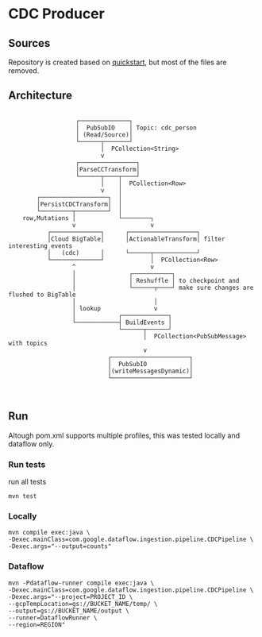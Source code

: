 # CDC Producer

## Sources

Repository is created based on [quickstart](https://cloud.google.com/dataflow/docs/quickstarts/create-pipeline-java), but most of the files are removed.


## Architecture

```

                   ┌──────────────┐
                   │  PubSubIO    │ Topic: cdc_person
                   │ (Read/Source)│
                   └──────┬───────┘
                          │  PCollection<String>
                          v
                   ┌────────────────┐
                   │ParseCCTransform│
                   └──────┬────┬────┘
                          │    │  PCollection<Row>
                          v    │
        ┌───────────────────┐  │
        │PersistCDCTransform│  │
        └─────────┬─────────┘  │
    row,Mutations │            └────────┐  
                  v                     v
           ┌──────────────┐      ┌───────────────────┐
           │Cloud BigTable│      │ActionableTransform│ filter interesting events
           │   (cdc)      │      └──────┬────────────┘
           └──────────────┘             │  PCollection<Row>
                  ^                     v
                  │               ┌───────────┐
                  │               │ Reshuffle │ to checkpoint and 
                  │               └──────┬────┘ make sure changes are flushed to BigTable
                  │                      │
                  │ lookup               v
                  │            ┌─────────────┐
                  └────────────┤ BuildEvents │
                               └──────┬──────┘
                                      │  PCollection<PubSubMessage> with topics
                                      v
                            ┌──────────────────────┐
                            │  PubSubIO            │ 
                            │(writeMessagesDynamic)│
                            └──────────────────────┘



```

## Run

Altough pom.xml supports multiple profiles, this was tested locally and dataflow only.

### Run tests

run all tests
```
mvn test
```

### Locally

```
mvn compile exec:java \
-Dexec.mainClass=com.google.dataflow.ingestion.pipeline.CDCPipeline \
-Dexec.args="--output=counts"
```
### Dataflow

```
mvn -Pdataflow-runner compile exec:java \
-Dexec.mainClass=com.google.dataflow.ingestion.pipeline.CDCPipeline \
-Dexec.args="--project=PROJECT_ID \
--gcpTempLocation=gs://BUCKET_NAME/temp/ \
--output=gs://BUCKET_NAME/output \
--runner=DataflowRunner \
--region=REGION"
```
